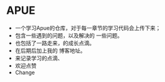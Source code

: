 #  APUE
- 一个学习Apue的仓库，对于每一章节的学习代码会上传下来；
- 包含一些遇到的问题，以及解决的 一些问题。
- 也包括了一路走来，的成长点滴。
- 在后期后加上我的 博客地址。
- 来记录学习的点滴、
- 欢迎点赞
- Change
